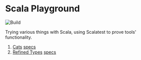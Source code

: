 # Scala Playground

![Build](https://github.com/mattmoore/scala-playground/workflows/Build/badge.svg)

Trying various things with Scala, using Scalatest to prove tools' functionality.

1. [Cats](https://typelevel.org/cats/) [specs](src/test/scala/playground/cats/)
1. [Refined Types](https://github.com/fthomas/refined) [specs](src/test/scala/playground/refined/)
